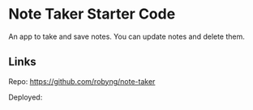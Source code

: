 # Note Taker Starter Code

An app to take and save notes. You can update notes and delete them. 

## Links

Repo: https://github.com/robyng/note-taker

Deployed:
